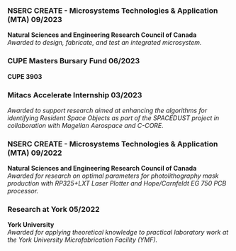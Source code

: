 ### NSERC CREATE - Microsystems Technologies & Application (MTA) 09/2023  
**Natural Sciences and Engineering Research Council of Canada**  
*Awarded to design, fabricate, and test an integrated microsystem.*  

### CUPE Masters Bursary Fund 06/2023  
**CUPE 3903**  

### Mitacs Accelerate Internship 03/2023  
*Awarded to support research aimed at enhancing the algorithms for identifying Resident Space Objects as part of the SPACEDUST project in collaboration with Magellan Aerospace and C-CORE.*  

### NSERC CREATE - Microsystems Technologies & Application (MTA) 09/2022  
**Natural Sciences and Engineering Research Council of Canada**  
*Awarded for research on optimal parameters for photolithography mask production with RP325+LXT Laser Plotter and Hope/Carnfeldt EG 750 PCB processor.*  


### Research at York 05/2022  
**York University**  
*Awarded for applying theoretical knowledge to practical laboratory work at the York University Microfabrication Facility (YMF).*  

